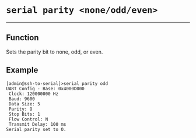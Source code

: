 # `serial parity <none/odd/even>`

---

## Function

Sets the parity bit to none, odd, or even.

## Example
```
[admin@ssh-to-serial]>serial parity odd
UART Config - Base: 0x4000D000
 Clock: 120000000 Hz
 Baud: 9600
 Data Size: 5
 Parity: O
 Stop Bits: 1
 Flow Control: N
 Transmit Delay: 100 ms
Serial parity set to O.
```